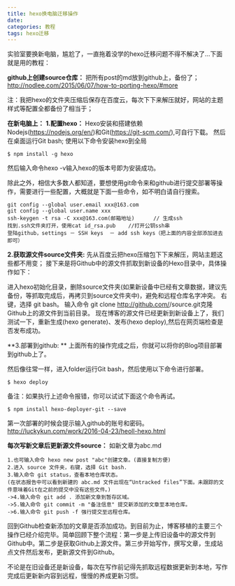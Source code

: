 ```yaml
---
title: hexo换电脑迁移操作
date: 
categories: 教程
tags: hexo迁移
---
```

实验室要换新电脑，尴尬了，一直拖着没学的hexo迁移问题不得不解决了...下面就是用的教程：
<!-- more -->
**github上创建source仓库：**
把所有post的md放到github上，备份了；
http://nodlee.com/2015/06/07/how-to-porting-hexo/#more

注：我把hexo的文件夹压缩后保存在百度云，每次下下来解压就好，网站的主题样式等配置全都备份了相当于；

**在新电脑上：**
**1.配置hexo：**
Hexo安装和搭建依赖Nodejs(https://nodejs.org/en/)和Git(https://git-scm.com/),可自行下载。
然后在桌面运行Git bash;
使用以下命令安装hexo到全局

	$ npm install -g hexo
然后输入命令hexo -v输入hexo的版本号即为安装成功。

除此之外，相信大多数人都知道，要想使用git命令来和github进行提交部署等操作，需要进行一些配置，大概就是下面一些命令，如不明白请自行搜索。

	git config --global user.email xxx@163.com
	git config --global user.name xxx
	ssh-keygen -t rsa -C xxx@163.com(邮箱地址)      // 生成ssh
	找到.ssh文件夹打开，使用cat id_rsa.pub    //打开公钥ssh串
	登陆github，settings － SSH keys  － add ssh keys（把上面的内容全部添加进去即可）	
	
**2.获取源文件source文件夹:**
先从百度云把hexo压缩包下下来解压，网站主题这些都不用变；
接下来是将Github中的源文件抓取到新设备的Hexo目录中，具体操作如下：

进入hexo初始化目录，删除source文件夹(如果新设备中已经有文章数据，建议先备份，等抓取完成后，再拷贝到source文件夹中)，避免和远程仓库名字冲突。
右键，选择 git bash。
输入命令 git clone http://github.com/<username>/source.git克隆Github上的源文件到当前目录。
现在博客的源文件已经更新到新设备上了，我们测试一下，重新生成(hexo generate)、发布(hexo deploy),然后在网页端检查是否发布成功。	
	
	
**3.部署到github:	**
上面所有的操作完成之后，你就可以将你的Blog项目部署到github上了。

然后像往常一样，进入folder运行Git bash，然后使用以下命令进行部署。

	$ hexo deploy
	
备注：如果执行上述命令报错，你可以试试下面这个命令再试。

	$ npm install hexo-deployer-git --save
第一次部署的时候会提示输入github的账号和密码。	
http://luckykun.com/work/2016-04-23/heoll-hexo.html


**每次写新文章后更新源文件source：**
如新文章为abc.md

	1.也可输入命令 hexo new post "abc"创建文章。(直接复制方便)
	2.进入 source 文件夹，右键，选择 Git bash.
	3.输入命令 git status，查看本地仓库状态。
	(在状态报告中可以看到新建的 abc.md 文件出现在“Untracked files”下面。未跟踪的文件意味着Git在之前的提交中没有这些文件。)
	->4.输入命令 git add . 添加新文章到暂存区域。
	->5.输入命令 git commit -m "备注信息" 提交新添加的文章至本地仓库。
	->6.输入命令 git push -f 强行提交至远程仓库。
	
回到Github检查新添加的文章是否添加成功。到目前为止，博客移植的主要三个操作已经介绍完毕。简单回顾下整个流程：第一步是上传旧设备中的源文件到Github中。第二步是获取Github上源文件。第三步开始写作，撰写文章，生成站点文件然后发布，更新源文件到Github。

不论是在旧设备还是新设备，每次在写作前记得先抓取远程数据更新到本地，写作完成后更新新内容到远程，慢慢的养成更新习惯。